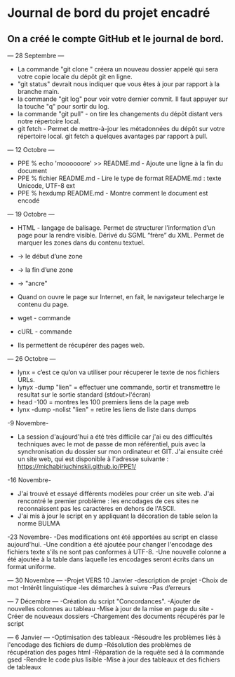 # Journal de bord du projet encadré
## On a créé le compte GitHub et le journal de bord.

— 28 Septembre —
- La commande "git clone <UR>" créera un nouveau dossier appelé qui sera votre copie locale du dépôt git en ligne.
- "git status" devrait nous indiquer que vous êtes à jour par rapport à la branche main.
- la commande "git log" pour voir votre dernier commit. Il faut appuyer sur la touche "q" pour sortir du log.
- la commande "git pull" - on tire les changements du dépôt distant vers notre répertoire local.
- git fetch - Permet de mettre-à-jour les métadonnées du dépôt sur votre répertoire local. git fetch a quelques avantages par rapport à pull.
  
— 12 Octobre —
- PPE % echo 'moooooore' >> README.md - Ajoute une ligne à la fin du document
- PPE % fichier README.md - Lire le type de format
README.md : texte Unicode, UTF-8 ext
- PPE % hexdump README.md - Montre comment le document est encodé


— 19 Octobre —
- HTML - langage de balisage. Permet de structurer l’information d’un page pour la rendre visible. Dérivé du SGML “frère” du XML. Permet de marquer les zones dans du contenu textuel.  

- <balise> → le début d’une zone
- </balise> → la fin d’une zone 
- <balise/> → "ancre" 

- Quand on ouvre le page sur Internet, en fait, le navigateur telecharge le contenu du page.

- wget - commande 
- cURL - commande 

- Ils permettent de récupérer des pages web. 


— 26 Octobre —
- lynx = c’est ce qu’on va utiliser pour récuperer le texte de nos fichiers URLs. 
- lynyx -dump "lien" = effectuer une commande, sortir et transmettre le resultat sur le sortie standard (stdout>l'écran) 
- head -100 = montres les 100 premiers liens de la page web
- lynx -dump -nolist "lien" =  retire les liens de liste dans dumps

-9 Novembre- 
- La session d'aujourd'hui a été très difficile car j'ai eu des difficultés techniques avec le mot de passe de mon référentiel, puis avec la synchronisation du dossier sur mon ordinateur et GIT. J'ai ensuite créé un site web, qui est disponible à l'adresse suivante :
https://michabiriuchinskii.github.io/PPE1/

-16 Novembre- 
- J'ai trouvé et essayé différents modèles pour créer un site web. J'ai rencontré le premier problème : les encodages de ces sites ne reconnaissent pas les caractères en dehors de l'ASCII.
- J'ai mis à jour le script en y appliquant la décoration de table selon la norme BULMA 

-23 Novembre- 
 -Des modifications ont été apportées au script en classe aujourd'hui. 
 -Une condition a été ajoutée pour changer l'encodage des fichiers texte s'ils ne sont pas conformes à UTF-8.
 -Une nouvelle colonne a été ajoutée à la table dans laquelle les encodages seront écrits dans un format uniforme.
 
 — 30 Novembre —
-Projet VERS 10 Janvier
-description de projet
-Choix de mot
-Intérêt linguistique
-les démarches à suivre
-Pas d’erreurs 

 — 7 Décembre —
-Création du script "Concordances".
-Ajouter de nouvelles colonnes au tableau
-Mise à jour de la mise en page du site
-Créer de nouveaux dossiers
-Chargement des documents récupérés par le script

 — 6 Janvier —
 -Optimisation des tableaux
-Résoudre les problèmes liés à l'encodage des fichiers de dump
-Résolution des problèmes de récupération des pages html
-Réparation de la requête sed à la commande gsed
-Rendre le code plus lisible
-Mise à jour des tableaux et des fichiers de tableaux